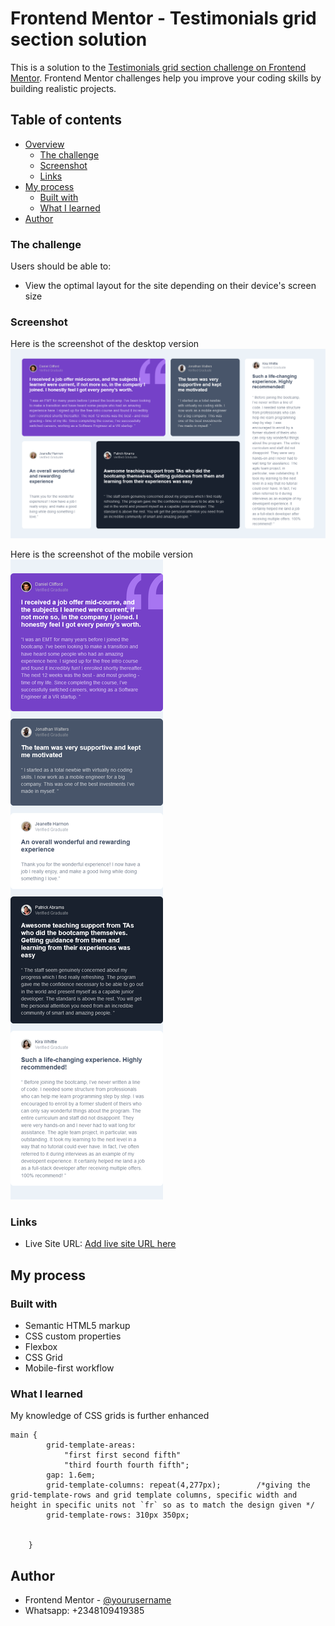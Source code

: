 # Frontend Mentor - Testimonials grid section solution

This is a solution to the [Testimonials grid section challenge on Frontend Mentor](https://www.frontendmentor.io/challenges/testimonials-grid-section-Nnw6J7Un7). Frontend Mentor challenges help you improve your coding skills by building realistic projects. 

## Table of contents

- [Overview](#overview)
  - [The challenge](#the-challenge)
  - [Screenshot](#screenshot)
  - [Links](#links)
- [My process](#my-process)
  - [Built with](#built-with)
  - [What I learned](#what-i-learned)
- [Author](#author)

### The challenge

Users should be able to:

- View the optimal layout for the site depending on their device's screen size

### Screenshot
Here is the screenshot of the desktop version
![](screenshots/desktop.png)

Here is the screenshot of the mobile version
![](screenshots/mobile.png)

### Links

- Live Site URL: [Add live site URL here](https://your-live-site-url.com)

## My process

### Built with

- Semantic HTML5 markup
- CSS custom properties
- Flexbox
- CSS Grid
- Mobile-first workflow


### What I learned
My knowledge of CSS  grids is further enhanced
```
main {
        grid-template-areas: 
            "first first second fifth"
            "third fourth fourth fifth";
        gap: 1.6em;
        grid-template-columns: repeat(4,277px);        /*giving the grid-template-rows and grid template columns, specific width and height in specific units not `fr` so as to match the design given */ 
        grid-template-rows: 310px 350px;

    
    }

```

## Author
- Frontend Mentor - [@yourusername](https://www.frontendmentor.io/profile/yourusername)
- Whatsapp: +2348109419385
